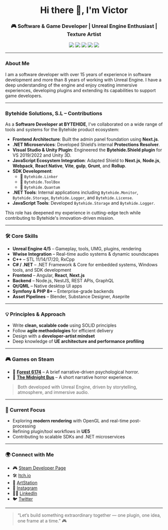 <h1 align="center">Hi there 👋, I'm Victor</h1>
<h3 align="center">🎮 Software & Game Developer | Unreal Engine Enthusiast | Texture Artist</h3>

<p align="center">
  <a href="https://www.itandfeel.com" target="_blank"><img src="https://img.shields.io/badge/Studio-Itandfeel-blue?style=flat-square&logo=unrealengine" /></a>
  <a href="https://www.paranoid-shield.com" target="_blank"><img src="https://img.shields.io/badge/Project-ParanoidShield-orange?style=flat-square" /></a>
  <a href="https://linkedin.com/in/develop3r" target="_blank"><img src="https://img.shields.io/badge/LinkedIn-Connect-blue?style=flat-square&logo=linkedin" /></a>
  <a href="https://twitter.com/hallo_w3lt" target="_blank"><img src="https://img.shields.io/badge/Twitter-@hallo_w3lt-1DA1F2?style=flat-square&logo=twitter" /></a>
  <a href="https://www.fiverr.com/itandfeel" target="_blank"><img src="https://img.shields.io/badge/Fiverr-Available-green?style=flat-square&logo=fiverr" /></a>
</p>

---

### About Me

I am a software developer with over 15 years of experience in software development and more than 8 years of working with Unreal Engine. I have a deep understanding of the engine and enjoy creating immersive experiences, developing plugins and extending its capabilities to support game developers.

---

### Bytehide Solutions, S.L – Contributions

As a **Software Developer at BYTEHIDE**, I've collaborated on a wide range of tools and systems for the Bytehide product ecosystem:

- **Frontend Architecture**: Built the admin panel foundation using **Next.js**.
- **.NET Microservices**: Developed Shield’s internal **Protections Resolver**.
- **Visual Studio & Unity Plugin**: Engineered the **Bytehide.Shield plugin** for VS 2019/2022 and Unity 3D.
- **JavaScript Ecosystem Integration**: Adapted Shield to **Next.js**, **Node.js**, **Webpack**, **React Native**, **Vite**, **gulp**, **Grunt**, and **Rollup**.
- **SDK Development**:
  - 🔧 `Bytehide.Linker`
  - 🧰 `Bytehide.ToolBox`
  - 🧪 `Bytehide.Quantum`
- **.NET Tools**: Internal applications including `Bytehide.Monitor`, `Bytehide.Storage`, `Bytehide.Logger`, and `Bytehide.License`.
- **JavaScript Tools**: Developed `Bytehide.Storage` and `Bytehide.Logger`.

This role has deepened my experience in cutting-edge tech while contributing to Bytehide's innovation-driven mission.

---

### 🛠️ Core Skills

- **Unreal Engine 4/5** – Gameplay, tools, UMG, plugins, rendering
- **Wwise Integration** – Real-time audio systems & dynamic soundscapes
- **C++** – STL 11/14/17/20, RxCpp
- **C# / .NET** – .NET Framework & Core for embedded systems, Windows tools, and SDK development
- **Frontend** – Angular, **React**, **Next.js**
- **Backend** – Node.js, NestJS, REST APIs, GraphQL
- **Qt/QML** – Native desktop UI apps
- **Symfony & PHP 8+** – Enterprise-grade backends
- **Asset Pipelines** – Blender, Substance Designer, Aseprite

---

### 💡 Principles & Approach

- Write **clean, scalable code** using SOLID principles  
- Follow **agile methodologies** for efficient delivery  
- Design with a **developer-artist mindset**  
- Deep knowledge of **UE architecture and performance profiling**

---

### 🎮 Games on Steam

- 🌲 [**Forest 6174**](https://store.steampowered.com/app/3162920/Forest_6174/) – A brief narrative-driven psychological horror.  
- 🚌 [**The Midnight Bus**](https://store.steampowered.com/app/3101670/The_Midnight_Bus/) – A short narrative horror experience.  

> Both developed with Unreal Engine, driven by storytelling, atmosphere, and immersive audio.

---

### 🚀 Current Focus

- Exploring **modern rendering** with OpenGL and real-time post-processing  
- Refining plugin/tool workflows in **UE5**  
- Contributing to scalable SDKs and .NET microservices  

---

### 🌍 Connect with Me

- 🎮 [Steam Developer Page](https://store.steampowered.com/developer/itandfeel)
- 🛠️ [Itch.io](https://itandfeel.itch.io/)
- 🎨 [ArtStation](https://itandfeel.artstation.com)
- 📸 [Instagram](https://www.instagram.com/hallo_w3lt/)
- 🧑‍💼 [LinkedIn](https://linkedin.com/in/develop3r)
- 🐦 [Twitter](https://twitter.com/hallo_w3lt)

---

> “Let’s build something extraordinary together — one plugin, one idea, one frame at a time.” 🎮
